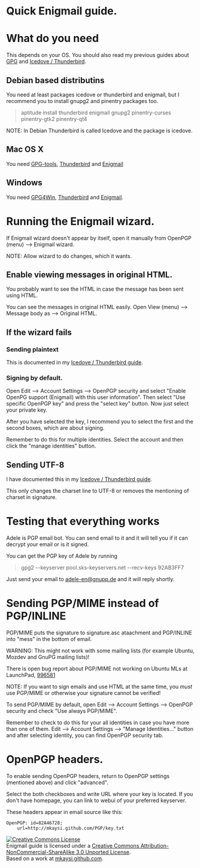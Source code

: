 # Quick Enigmail guide.

# What do you need

This depends on your OS. You should also read my previous guides about [GPG] and [Icedove / Thunderbird].

[GPG]:GPG.html
[Icedove / Thunderbird]:../Thunderbird-Icedove.html


## Debian based distributins

You need at least packages icedove or thunderbird and enigmail, but I recommend you to install gnupg2 and pinentry packages too.

> aptitude install thunderbird enigmail gnupg2 pinentry-curses pinentry-gtk2 pinentry-qt4

NOTE: In Debian Thunderbird is called Icedove and the package is icedove.

## Mac OS X

You need [GPG-tools], [Thunderbird] and [Enigmail]

[GPG-tools]:http://www.gpgtools.org/
[Thunderbird]:https://www.mozilla.org/en-US/thunderbird/
[Enigmail]:http://enigmail.mozdev.org/home/index.php.html

## Windows

You need [GPG4Win], [Thunderbird] and [Enigmail].

[GPG4Win]:http://www.gpg4win.org/
[Thunderbird]:https://www.mozilla.org/en-US/thunderbird/
[Enigmail]:http://enigmail.mozdev.org/home/index.php.html

# Running the Enigmail wizard.

If Enigmail wizard doesn't appear by itself, open it manually from OpenPGP (menu) --> Enigmail wizard.

NOTE: Allow wizard to do changes, which it wants.

## Enable viewing messages in original HTML.

You probably want to see the HTML in case the message has been sent using HTML.

You can see the messages in original HTML easily. Open View (menu) --> Message body as --> Original HTML.

## If the wizard fails

### Sending plaintext

This is documented in my [Icedove / Thunderbird guide].

[Icedove / Thunderbird guide]:../Thunderbird-Icedove.html#sending-plaintext

### Signing by default.

Open Edit --> Account Settings --> OpenPGP security and select "Enable OpenPG support (Enigmail) with this user information". Then select "Use specific OpenPGP key" and press the "select key" button. Now just select your private key.

After you have selected the key, I recommend you to select the first and the second boxes, which are about signing.

Remember to do this for multiple identities. Select the account and then click the "manage identities" button.

## Sending UTF-8

I have documented this in my [Icedove / Thunderbird guide].

[Icedove / Thunderbird guide]:../Thunderbird-Icedove.html#sending-utf-8

This only changes the charset line to UTF-8 or removes the mentioning of charset in signature.

# Testing that everything works

Adele is PGP email bot. You can send email to it and it will tell you if it can decrypt your email or is it signed.

You can get the PGP key of Adele by running

> gpg2 --keyserver pool.sks-keyservers.net --recv-keys 92AB3FF7

Just send your email to adele-en@gnupp.de and it will reply shortly.

# Sending PGP/MIME instead of PGP/INLINE

PGP/MIME puts the signature to signature.asc ataachment and PGP/INLINE into "mess" in the bottom of email.

WARNING: This might not work with some mailing lists (for example Ubuntu, Mozdev and GnuPG mailing lists)!

There is open bug report about PGP/MIME not working on Ubuntu MLs at LaunchPad, [996581]

[996581]:https://bugs.launchpad.net/ubuntu/+bug/996581

NOTE: If you want to sign emails and use HTML at the same time, you *must* use PGP/MIME or otherwise your signature cannot be verified!

To send PGP/MIME by default, open Edit --> Account Settings --> OpenPGP security and check "Use always PGP/MIME".

Remember to check to do this for your all identities in case you have more than one of them. Edit --> Account Settings --> "Manage Identities..." button and after selecting identity, you can find OpenPGP security tab.

# OpenPGP headers.

To enable sending OpenPGP headers, return to OpenPGP settings (mentioned above) and click "advanced".

Select the both checkboxes and write URL where your key is located. If you don't have homepage, you can link to webui of your preferred keyserver.

These headers appear in email source like this:

```
OpenPGP: id=82A46728;
    url=http://mkaysi.github.com/PGP/key.txt
```

<a rel="license" href="http://creativecommons.org/licenses/by-nc-sa/3.0/"><img alt="Creative Commons License" style="border-width:0" src="http://i.creativecommons.org/l/by-nc-sa/3.0/88x31.png" /></a><br /><span xmlns:dct="http://purl.org/dc/terms/" property="dct:title">Enigmail guide</span> is licensed under a <a rel="license" href="http://creativecommons.org/licenses/by-nc-sa/3.0/">Creative Commons Attribution-NonCommercial-ShareAlike 3.0 Unported License</a>.<br />Based on a work at <a xmlns:dct="http://purl.org/dc/terms/" href="http://mkaysi.github.com/articles/guides/GPG/Enigmail.html" rel="dct:source">mkaysi.github.com</a>.
